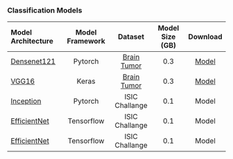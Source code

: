 ### Classification Models 

|Model Architecture|Model Framework|Dataset|Model Size (GB)|Download
|:----------- |:-----------: |:-----------: |:-----------: |:-----------: |
|[Densenet121](https://arxiv.org/abs/1608.06993)|Pytorch|[Brain Tumor](https://gesundai-medical-images.s3.eu-west-1.amazonaws.com/private/Brain-Tumor-Classification-Dataset/Brain-Tumor-Classification-Dataset.zip)|0.3|[Model](https://gesundai-public-models.s3.eu-west-1.amazonaws.com/DenseNet_100/DenseNet100_Tumor.zip)
|[VGG16](https://arxiv.org/abs/1409.1556)|Keras|[Brain Tumor](https://gesundai-medical-images.s3.eu-west-1.amazonaws.com/private/Brain-Tumor-Classification-Dataset/Brain-Tumor-Classification-Dataset.zip)|0.3|[Model](https://gesundai-public-models.s3.eu-west-1.amazonaws.com/VGG_Tumor/VGG_Tumor.zip)
|[Inception](https://arxiv.org/abs/1602.07261)|Pytorch|ISIC Challange|0.1|Model
|[EfficientNet](https://arxiv.org/abs/1905.11946)|Tensorflow|ISIC Challange|0.1|Model
|[EfficientNet](https://arxiv.org/abs/1905.11946)|Tensorflow|ISIC Challange|0.1|Model



















